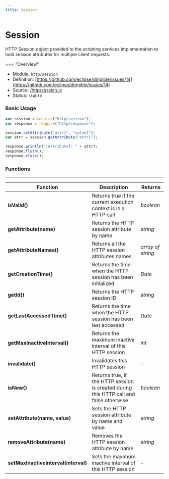 ```yaml
---
title: Session
---
```


Session
===

HTTP Session object provided to the scripting services implementation to hold session attributes for multiple client requests.

=== "Overview"
- Module: `http/session`
- Definition: [https://github.com/eclipse/dirigible/issues/14](https://github.com/eclipse/dirigible/issues/14)
- Source: [/http/session.js](https://github.com/eclipse/dirigible/blob/master/components/api-http/src/main/resources/META-INF/dirigible/http/session.js)
- Status: `stable`


### Basic Usage


```javascript
var session = require("http/session");
var response = require("http/response");

session.setAttribute("attr1", "value1");
var attr = session.getAttribute("attr1");

response.println("[Attribute]: " + attr);
response.flush();
response.close();
```



### Functions

---

Function     | Description | Returns
------------ | ----------- | --------
**isValid()**   | Returns true if the current execution context is in a HTTP call | *boolean*
**getAttribute(name)**   | Returns the HTTP session attribute by name | *string*
**getAttributeNames()**   | Returns all the HTTP session attributes names | *array of string*
**getCreationTime()**   | Returns the time when the HTTP session has been initialized | *Date*
**getId()**   | Returns the HTTP session ID | *string*
**getLastAccessedTime()**   | Returns the time when the HTTP session has been last accessed | *Date*
**getMaxInactiveInterval()**   | Returns the maximum inactive interval of this HTTP session | *int*
**invalidate()**   | Invalidates this HTTP session | -
**isNew()**   | Returns true, if the HTTP session is created during this HTTP call and false otherwise | *boolean*
**setAttribute(name, value)**   | Sets the HTTP session attribute by name and value | *string*
**removeAttribute(name)**   | Removes the HTTP session attribute by name | *string*
**setMaxInactiveInterval(interval)**   | Sets the maximum inactive interval of this HTTP session | -
